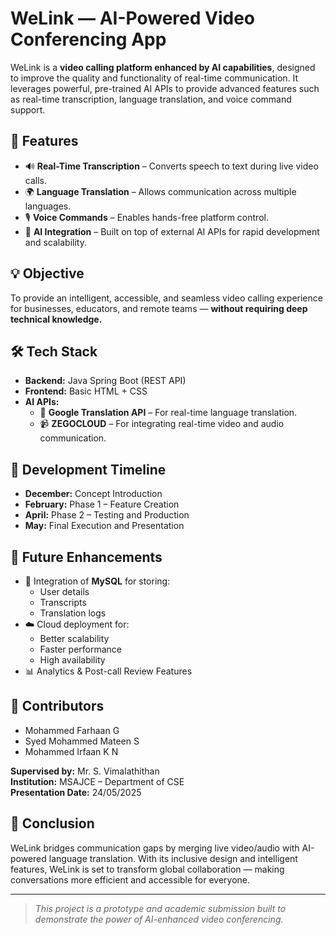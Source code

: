 # WeLink — AI-Powered Video Conferencing App

WeLink is a **video calling platform enhanced by AI capabilities**, designed to improve the quality and functionality of real-time communication. It leverages powerful, pre-trained AI APIs to provide advanced features such as real-time transcription, language translation, and voice command support.

## 🚀 Features

- 🔊 **Real-Time Transcription** – Converts speech to text during live video calls.
- 🌍 **Language Translation** – Allows communication across multiple languages.
- 🎙️ **Voice Commands** – Enables hands-free platform control.
- 🧠 **AI Integration** – Built on top of external AI APIs for rapid development and scalability.

## 💡 Objective

To provide an intelligent, accessible, and seamless video calling experience for businesses, educators, and remote teams — **without requiring deep technical knowledge.**

## 🛠️ Tech Stack

- **Backend:** Java Spring Boot (REST API)
- **Frontend:** Basic HTML + CSS
- **AI APIs:**
  - 🧠 **Google Translation API** – For real-time language translation.
  - 📹 **ZEGOCLOUD** – For integrating real-time video and audio communication.

## 📅 Development Timeline

- **December:** Concept Introduction
- **February:** Phase 1 – Feature Creation
- **April:** Phase 2 – Testing and Production
- **May:** Final Execution and Presentation

## 🔮 Future Enhancements

- 💾 Integration of **MySQL** for storing:
  - User details
  - Transcripts
  - Translation logs
- ☁️ Cloud deployment for:
  - Better scalability
  - Faster performance
  - High availability
- 📊 Analytics & Post-call Review Features

## 👥 Contributors

- Mohammed Farhaan G
- Syed Mohammed Mateen S
- Mohammed Irfaan K N

**Supervised by:** Mr. S. Vimalathithan  
**Institution:** MSAJCE – Department of CSE  
**Presentation Date:** 24/05/2025

## 📌 Conclusion

WeLink bridges communication gaps by merging live video/audio with AI-powered language translation. With its inclusive design and intelligent features, WeLink is set to transform global collaboration — making conversations more efficient and accessible for everyone.

---

> _This project is a prototype and academic submission built to demonstrate the power of AI-enhanced video conferencing._

